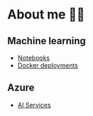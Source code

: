 # About me 🐱‍💻

## Machine learning

* [Notebooks](https://github.com/WilderJoseth/ml_notebooks)
* [Docker deployments](https://github.com/WilderJoseth/ml_docker)

## Azure

* [AI Services](https://github.com/WilderJoseth/azure_ai)
